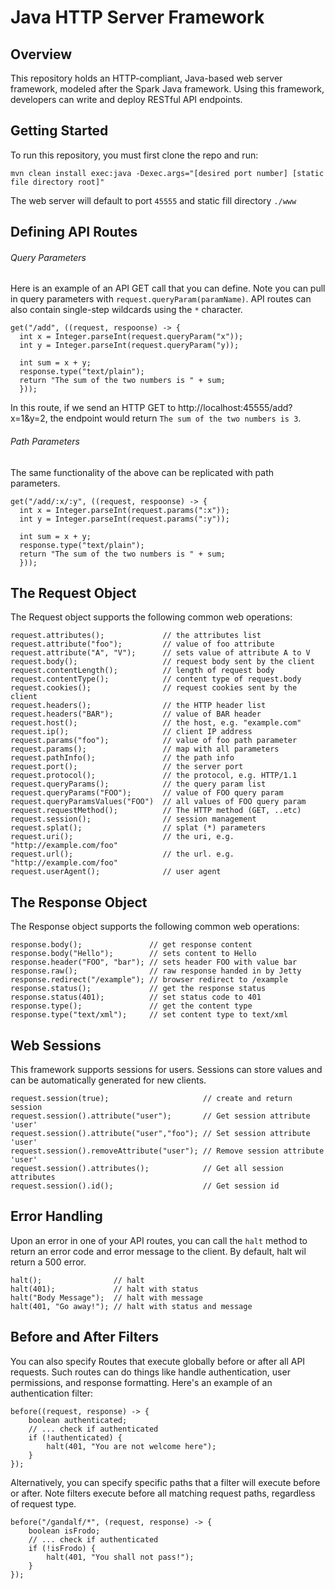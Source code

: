 # Java HTTP Server Framework
## Overview
This repository holds an HTTP-compliant, Java-based web server framework, modeled after the Spark Java framework. Using this framework, developers can write and deploy RESTful API endpoints.
## Getting Started
To run this repository, you must first clone the repo and run:
```
mvn clean install exec:java -Dexec.args="[desired port number] [static file directory root]"
```
The web server will default to port `45555` and static fill directory `./www `
## Defining API Routes
###### Query Parameters
Here is an example of an API GET call that you can define. Note you can pull in query parameters with `request.queryParam(paramName)`. API routes can also contain single-step wildcards using the `*` character.
```
get("/add", ((request, respoonse) -> {
  int x = Integer.parseInt(request.queryParam("x"));
  int y = Integer.parseInt(request.queryParam("y));
  
  int sum = x + y;
  response.type("text/plain");
  return "The sum of the two numbers is " + sum;
  }));
```
In this route, if we send an HTTP GET to http://localhost:45555/add?x=1&y=2, the endpoint would return `The sum of the two numbers is 3`.
###### Path Parameters
The same functionality of the above can be replicated with path parameters.
```
get("/add/:x/:y", ((request, respoonse) -> {
  int x = Integer.parseInt(request.params(":x"));
  int y = Integer.parseInt(request.params(":y"));
  
  int sum = x + y;
  response.type("text/plain");
  return "The sum of the two numbers is " + sum;
  }));
```
## The Request Object
The Request object supports the following common web operations:
```
request.attributes();             // the attributes list
request.attribute("foo");         // value of foo attribute
request.attribute("A", "V");      // sets value of attribute A to V
request.body();                   // request body sent by the client
request.contentLength();          // length of request body
request.contentType();            // content type of request.body
request.cookies();                // request cookies sent by the client
request.headers();                // the HTTP header list
request.headers("BAR");           // value of BAR header
request.host();                   // the host, e.g. "example.com"
request.ip();                     // client IP address
request.params("foo");            // value of foo path parameter
request.params();                 // map with all parameters
request.pathInfo();               // the path info
request.port();                   // the server port
request.protocol();               // the protocol, e.g. HTTP/1.1
request.queryParams();            // the query param list
request.queryParams("FOO");       // value of FOO query param
request.queryParamsValues("FOO")  // all values of FOO query param
request.requestMethod();          // The HTTP method (GET, ..etc)
request.session();                // session management
request.splat();                  // splat (*) parameters
request.uri();                    // the uri, e.g. "http://example.com/foo"
request.url();                    // the url. e.g. "http://example.com/foo"
request.userAgent();              // user agent
```
## The Response Object
The Response object supports the following common web operations:
```
response.body();               // get response content
response.body("Hello");        // sets content to Hello
response.header("FOO", "bar"); // sets header FOO with value bar
response.raw();                // raw response handed in by Jetty
response.redirect("/example"); // browser redirect to /example
response.status();             // get the response status
response.status(401);          // set status code to 401
response.type();               // get the content type
response.type("text/xml");     // set content type to text/xml
```
## Web Sessions
This framework supports sessions for users. Sessions can store values and can be automatically generated for new clients.
```
request.session(true);                     // create and return session
request.session().attribute("user");       // Get session attribute 'user'
request.session().attribute("user","foo"); // Set session attribute 'user'
request.session().removeAttribute("user"); // Remove session attribute 'user'
request.session().attributes();            // Get all session attributes
request.session().id();                    // Get session id    
```
## Error Handling
Upon an error in one of your API routes, you can call the `halt` method to return an error code and error message to the client. By default, halt wil return a 500 error.
```
halt();                // halt 
halt(401);             // halt with status
halt("Body Message");  // halt with message
halt(401, "Go away!"); // halt with status and message
```
## Before and After Filters
You can also specify Routes that execute globally before or after all API requests. Such routes can do things like handle authentication, user permissions, and response formatting. Here's an example of an authentication filter:
```
before((request, response) -> {
    boolean authenticated;
    // ... check if authenticated
    if (!authenticated) {
        halt(401, "You are not welcome here");
    }
});
```
Alternatively, you can specify specific paths that a filter will execute before or after. Note filters execute before all matching request paths, regardless of request type.
```
before("/gandalf/*", (request, response) -> {
    boolean isFrodo;
    // ... check if authenticated
    if (!isFrodo) {
        halt(401, "You shall not pass!");
    }
});
```
